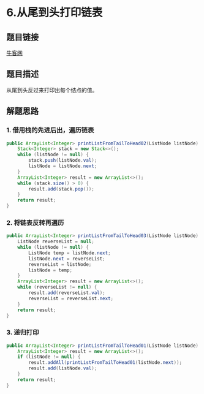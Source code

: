 # 6.从尾到头打印链表

## 题目链接

[牛客网](https://www.nowcoder.com/practice/d0267f7f55b3412ba93bd35cfa8e8035?tpId=13&tqId=11156&tPage=1&rp=1&ru=/ta/coding-interviews&qru=/ta/coding-interviews/question-ranking&from=cyc_github)

## 题目描述

从尾到头反过来打印出每个结点的值。

## 解题思路

### 1. 借用栈的先进后出，遍历链表

```java
public ArrayList<Integer> printListFromTailToHead02(ListNode listNode) {
    Stack<Integer> stack = new Stack<>();
    while (listNode != null) {
        stack.push(listNode.val);
        listNode = listNode.next;
    }
    ArrayList<Integer> result = new ArrayList<>();
    while (stack.size() > 0) {
        result.add(stack.pop());
    }
    return result;
}
```

### 2. 将链表反转再遍历

```java
public ArrayList<Integer> printListFromTailToHead03(ListNode listNode) {
    ListNode reverseList = null;
    while (listNode != null) {
        ListNode temp = listNode.next;
        listNode.next = reverseList;
        reverseList = listNode;
        listNode = temp;
    }
    ArrayList<Integer> result = new ArrayList<>();
    while (reverseList != null) {
        result.add(reverseList.val);
        reverseList = reverseList.next;
    }
    return result;
}
```

### 3. 递归打印

```java
public ArrayList<Integer> printListFromTailToHead01(ListNode listNode) {
    ArrayList<Integer> result = new ArrayList<>();
    if (listNode != null) {
        result.addAll(printListFromTailToHead01(listNode.next));
        result.add(listNode.val);
    }
    return result;
}
```